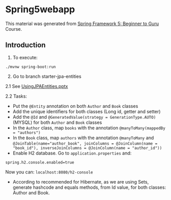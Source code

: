 # Spring5webapp

This material was generated from 
[Spring Framework 5: Beginner to Guru](http://www.udemy.com/course/spring-framework-5-beginner-to-guru) 
Course.

## Introduction

1. To execute: 

```
./mvnw spring-boot:run
```

2. Go to branch starter-jpa-entities

2.1 See [UsingJPAEntities.pptx](docs/ppts/UsingJPAEntities.pptx)

2.2 Tasks:

- Put the ```@Entity``` annotation on both ```Author``` and ```Book``` classes
- Add the unique identifiers for both classes (Long id, getter and setter)
- Add the ```@Id``` and ```@GeneratedValue(strategy = GenerationType.AUTO)``` (MYSQL) for both ```Author``` and 
```Book``` classes
- In the ```Author``` class, map ```books``` with the annotation ```@manyToMany(mappedBy = "authors")```
- In the ```Book``` class, map ```authors``` with the annotation ```@manyToMany``` and 
```@JoinTable(name="author_book", joinColumns = @JoinColumn(name = "book_id"), inverseJoinColumns = @JoinColumn(name = "author_id"))```
- Enable H2 database. Go to ```application.properties``` and:

```
spring.h2.console.enabled=true
```

Now you can: ```localhost:8080/h2-console``` 

- According to recommended for Hibernate, as we are using Sets, generate hashcode and equals methods, from Id value,
for both classes: Author and Book.
